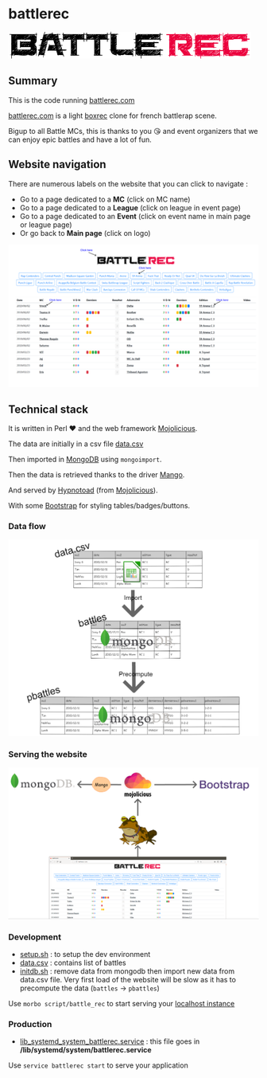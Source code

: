 # battlerec

![](https://github.com/thibaultduponchelle/battlerec/blob/master/public/img/battlerecsimple.png)

## Summary 

This is the code running [battlerec.com](http://battlerec.com/)

[battlerec.com](http://battlerec.com/) is a light [boxrec](https://boxrec.com/) clone for french battlerap scene.

Bigup to all Battle MCs, this is thanks to you :kissing_heart: and event organizers that we can enjoy epic battles and have a lot of fun.

## Website navigation 

There are numerous labels on the website that you can click to navigate :

- Go to a page dedicated to a **MC** (click on MC name) 
- Go to a page dedicated to a **League** (click on league in event page) 
- Go to a page dedicated to an **Event** (click on event name in main page or league page) 
- Or go back to **Main page** (click on logo)

![Navigate on battlerec](doc/battlerecnavigation.png)

## Technical stack 

It is written in Perl :heart: and the web framework [Mojolicious](https://mojolicious.org/).

The data are initially in a csv file [data.csv](https://github.com/thibaultduponchelle/battlerec/blob/master/data.csv)

Then imported in [MongoDB](https://www.mongodb.com/) using `mongoimport`.

Then the data is retrieved thanks to the driver [Mango](https://metacpan.org/pod/Mango).

And served by [Hypnotoad](https://mojolicious.org/perldoc/Mojo/Server/Hypnotoad) (from [Mojolicious](https://mojolicious.org/)).

With some [Bootstrap](https://getbootstrap.com/) for styling tables/badges/buttons.

### Data flow 

![Data import flow](doc/battlerecdb.png)

### Serving the website 

![Hypnotoad serving battlerec](doc/battlerecserver.png)

### Development

- [setup.sh](setup.sh) : to setup the dev environment 
- [data.csv](data.csv) : contains list of battles 
- [initdb.sh](init.sh) : remove data from mongodb then import new data from data.csv file. Very first load of the website will be slow as it has to precompute the data (`battles` -> `pbattles`) 

Use `morbo script/battle_rec` to start serving your [localhost instance](http://localhost:3000)

### Production

- [lib_systemd_system_battlerec.service](lib_systemd_system_battlerec.service) : this file goes in **/lib/systemd/system/battlerec.service**

Use `service battlerec start` to serve your application
